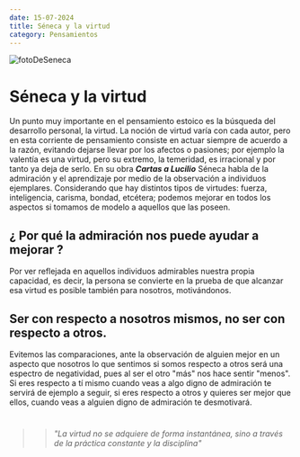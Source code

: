 ```yaml
---
date: 15-07-2024
title: Séneca y la virtud
category: Pensamientos
---
```


![fotoDeSeneca](/imagenes/seneca.jpg)
# Séneca y la virtud


Un punto muy importante en el pensamiento estoico es la búsqueda del desarrollo personal, la virtud. La noción de virtud varía con cada autor, pero en esta corriente de pensamiento consiste en actuar siempre de acuerdo a la razón, evitando dejarse llevar por los afectos o pasiones; por ejemplo la valentía es una virtud, pero su extremo, la temeridad, es irracional y por tanto ya deja de serlo. En su obra ***Cartas a Lucilio*** Séneca habla de la admiración y el aprendizaje por medio de la observación a individuos ejemplares. Considerando que hay distintos tipos de virtudes: fuerza, inteligencia, carisma, bondad, etcétera; podemos mejorar en todos los aspectos si tomamos de modelo a aquellos que las poseen. 

## ¿ Por qué la admiración nos puede ayudar a mejorar ?
Por ver reflejada en aquellos individuos admirables nuestra propia capacidad, es decir, la persona se convierte en la prueba de que alcanzar esa virtud es posible también para nosotros, motivándonos.

## Ser con respecto a nosotros mismos, no ser con respecto a otros.
 Evitemos las comparaciones, ante la observación de alguien mejor en un aspecto que nosotros lo que sentimos si somos respecto a otros será una espectro de negatividad, pues al ser el otro "más" nos hace sentir "menos". Si eres respecto a tí mismo cuando veas a algo digno de admiración te servirá de ejemplo a seguir, si eres respecto a otros y quieres ser mejor que ellos, cuando veas a alguien digno de admiración te desmotivará.

# 
# 
# 
>>*"La virtud no se adquiere de forma instantánea, sino a través de la práctica constante y la disciplina"*
